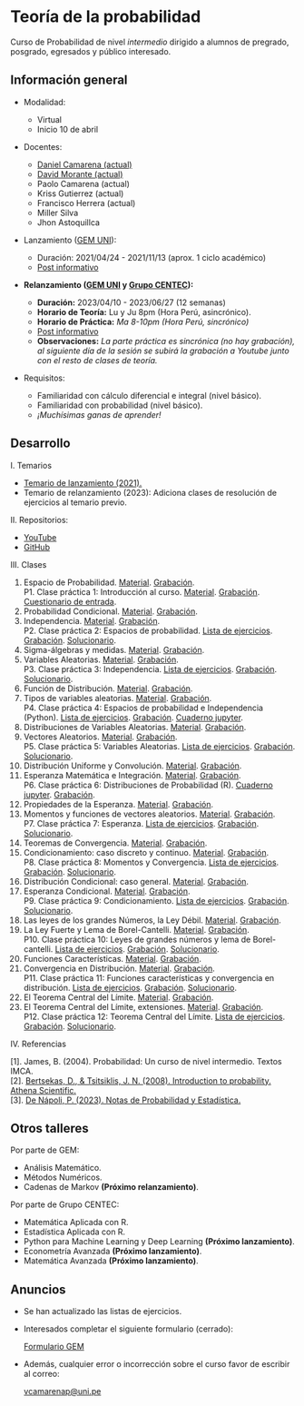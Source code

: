 # Teoría de la probabilidad

Curso de Probabilidad de nivel *intermedio* dirigido a alumnos de pregrado, posgrado, egresados y público interesado.



## Información general

- Modalidad: 

   - Virtual
   - Inicio 10 de abril

- Docentes: 

   - [Daniel Camarena (actual)](https://github.com/DanielCamarena)
   - [David Morante (actual)](https://github.com/Dlay05)
   - Paolo Camarena (actual)
   - Kriss Gutierrez (actual)
   - Francisco Herrera (actual)
   - Miller Silva
   - Jhon Astoquillca

- Lanzamiento ([GEM UNI](https://www.facebook.com/GEMFCUNI)):

   - Duración: 2021/04/24 - 2021/11/13 (aprox. 1 ciclo académico)
   - [Post informativo](https://www.facebook.com/GEMFCUNI/posts/pfbid025QnWHQb9F6HdTH8HNZiqf6SL1T19WXqCrdWwm41ccxiccLfUUBca9czd3AtG4Z3ul)

- **Relanzamiento ([GEM UNI](https://www.facebook.com/GEMFCUNI) y [Grupo CENTEC](https://www.facebook.com/grupocentec/)):** 
   
   - **Duración:** 2023/04/10 - 2023/06/27 (12 semanas)
   - **Horario de Teoría:** Lu y Ju 8pm (Hora Perú, asincrónico). 
   - **Horario de Práctica:** *Ma 8-10pm (Hora Perú, sincrónico)*
   - [Post informativo](https://www.facebook.com/236250423186775/posts/pfbid019KfqurWaoQT4ZTtRmyhciVj7uAqrAwN6cFpxqRfTeyYAYmx5e2DHr9kJ6UPyda4l/?sfnsn=mo&mibextid=RUbZ1f)
   - **Observaciones:** *La parte práctica es sincrónica (no hay grabación), al siguiente día de la sesión se subirá la grabación a Youtube junto con el resto de clases de teoría.*

- Requisitos:
   
   - Familiaridad con cálculo diferencial e integral (nivel básico).
   - Familiaridad con probabilidad (nivel básico).
   - *¡Muchísimas ganas de aprender!*


## Desarrollo

I. Temarios
   
   - [Temario de lanzamiento (2021).](https://drive.google.com/file/d/17OO3J11IpbBZYR6gERC-9_4Fh7VSzvHp/view?usp=share_link)
   - Temario de relanzamiento (2023): Adiciona clases de resolución de ejercicios al temario previo.

II. Repositorios:

   - [YouTube](https://youtube.com/playlist?list=PLYeULBCgR9DXFIZY_tX-FCOocFPqfu2IQ)
   - [GitHub](https://github.com/DanielCamarena/Cursos-Talleres/edit/main/Probabilidad_GEM/)

III. Clases

   1. Espacio de Probabilidad. [Material](https://drive.google.com/file/d/1OKCu-ILEGoG_iw693BtbzvaQlsTu7Q9U/view?usp=share_link). [Grabación](https://youtu.be/S3exXxAityg). <br>
   P1. Clase práctica 1: Introducción al curso. [Material](https://drive.google.com/file/d/1_SMegv2qD7sLHVUjKTA91anonvRGibVz/view?usp=share_link). [Grabación](https://youtu.be/ale_CkatOuY). [Cuestionario de entrada](https://forms.gle/WhVSdfikzS4N8yEXA). <br>
   2. Probabilidad Condicional. [Material](https://drive.google.com/file/d/10DPacAFxwR3ECfHxLW7UBsBZvSyL5R54/view?usp=share_link). [Grabación](https://youtu.be/F7QLhQ2Rs9U). <br>
   3. Independencia. [Material](https://drive.google.com/file/d/12AWRgalmjVyVM7EC-wdH9AmdzrxQA-e3/view?usp=share_link). [Grabación](https://youtu.be/Gq82OKxrlUg). <br>
   P2. Clase práctica 2: Espacios de probabilidad. [Lista de ejercicios](https://drive.google.com/file/d/1J5JyTnD5Ff_eiDbrw4lUxGqzgBnbVFdl/view?usp=share_link). [Grabación](https://youtu.be/3wnu6eKbPLw). [Solucionario](https://drive.google.com/file/d/1xzItB7sFVz-nwVrUaszbTp-n1HuvoDRs/view?usp=share_link). <br>
   4. Sigma-álgebras y medidas. [Material](https://drive.google.com/file/d/1nzaW3GMgz8sx6MfMbSNLAPAcTpWm1Aja/view?usp=share_link). [Grabación](https://youtu.be/CxMyLMm4Pf4). <br>
   5. Variables Aleatorias. [Material](https://drive.google.com/file/d/1nxy7fR-BNqMbVQRP4X0dKGqrWw5G74kC/view?usp=share_link). [Grabación](https://youtu.be/JXgDHkz5S-8). <br>
   P3. Clase práctica 3: Independencia. [Lista de ejercicios](https://drive.google.com/file/d/15Nlo0o-dzFROBqw2okstQcI4O5-8wrZi/view?usp=share_link). [Grabación](https://youtu.be/6tEBNiKSYc0). [Solucionario](https://drive.google.com/file/d/11iYAgzJ5awSE77_-19Gx6c2iRnKGE4nl/view?usp=share_link). <br>
   6. Función de Distribución. [Material](https://drive.google.com/file/d/19B64X3NddcwbAmuU598Djx7v5CluDCS0/view?usp=share_link). [Grabación](https://youtu.be/dkTglvD0ToU). <br>
   7. Tipos de variables aleatorias. [Material](https://drive.google.com/file/d/1xF0XOardCUvfbfC_bLCf8T7tCFnX3inB/view?usp=share_link). [Grabación](https://youtu.be/f-LM-_RZ9yc). <br>
   P4. Clase práctica 4: Espacios de probabilidad e Independencia (Python). [Lista de ejercicios](https://drive.google.com/file/d/1rDgeg7kaZ1IHr2u0D6mUWCWQIx9VCfYr/view?usp=share_link). [Grabación](https://youtu.be/vmInSkDowdU). [Cuaderno jupyter](https://drive.google.com/file/d/1KKLhCTqqofedCA4Rsdn5elpL3f8YARng/view?usp=sharing). <br>
   8. Distribuciones de Variables Aleatorias. [Material](https://drive.google.com/file/d/1cO6gk9DWHcc35Eibj1jMSPjp3JnX8EOJ/view?usp=share_link). [Grabación](https://youtu.be/EkzT4guT8og). <br>
   9. Vectores Aleatorios. [Material](https://drive.google.com/file/d/1bkNDB3YAZXLCeagLTJMspl5ncFp4Q6pI/view?usp=share_link). [Grabación](https://youtu.be/yGhmEPOqdwE). <br>
   P5.  Clase práctica 5: Variables Aleatorias. [Lista de ejercicios](https://drive.google.com/file/d/1VQ0H3VOupwcVM5mfWy2RViAn-5H5pw-g/view?usp=share_link). [Grabación](https://youtu.be/0x0b240NLU4). [Solucionario](https://drive.google.com/file/d/1ZDDknXQTg_CxbPwV_zmGMk51JTn_xOXF/view?usp=share_link). <br>
   10. Distribución Uniforme y Convolución. [Material](https://drive.google.com/file/d/1Lg-xPiBnm5cPsT-rJnVxVkVcFSWMEC9m/view?usp=share_link). [Grabación](https://youtu.be/IwfjTGQGyR4). <br>
   11. Esperanza Matemática e Integración. [Material](https://drive.google.com/file/d/1rscVtTKJa_LJN5mIfEgaPRuce8JSm76_/view?usp=share_link). [Grabación](https://youtu.be/odHH5R9QubQ). <br>
   P6. Clase práctica 6: Distribuciones de Probabilidad (R). [Cuaderno jupyter](https://colab.research.google.com/drive/1Gz5pBRG3twu94XY2yC_HG6ewNipP0HFz?usp=share_link). [Grabación](https://youtu.be/LeVpiefqALw). <br>
   12. Propiedades de la Esperanza. [Material](https://drive.google.com/file/d/11_jEqmOxNgKlGvlUby4HM8XEoXNIJV7F/view?usp=share_link). [Grabación](https://youtu.be/PIuKaasb98E). <br>
   13. Momentos y funciones de vectores aleatorios. [Material](https://drive.google.com/file/d/1FUQeFBUiMac2oNQ8TdJ6U2-zx86Lt9Tx/view?usp=share_link). [Grabación](https://youtu.be/aVbyDB7Mj1Q). <br>
   P7. Clase práctica 7: Esperanza. [Lista de ejercicios](). [Grabación](). [Solucionario](). <br>   
   14. Teoremas de Convergencia. [Material](https://drive.google.com/file/d/1gWNqH4VkoltW7pR3HgxrSwwlP6MkKWDF/view?usp=share_link). [Grabación](https://youtu.be/SO5H9EO54ig). <br>
   15. Condicionamiento: caso discreto y continuo. [Material](https://drive.google.com/file/d/1PraDlldsI8i4Vaxnjz_LacUZ9VVpW5kj/view?usp=share_link). [Grabación](https://youtu.be/zXJPTCY_KYI). <br>
   P8. Clase práctica 8: Momentos y Convergencia. [Lista de ejercicios](). [Grabación](). [Solucionario](). <br>
   16. Distribución Condicional: caso general. [Material](https://drive.google.com/file/d/1zngssBMKjpd3uQdCXvkFg2spFuqQ8HGC/view?usp=share_link). [Grabación](https://youtu.be/ZfpN9hUtbRg). <br>
   17. Esperanza Condicional. [Material](https://drive.google.com/file/d/1kOMiyrTI-6PZAOiHJr2bvDxSGl2Nb-jU/view?usp=share_link). [Grabación](https://youtu.be/wxSyRbj2-U4). <br>
   P9. Clase práctica 9: Condicionamiento. [Lista de ejercicios](). [Grabación](). [Solucionario](). <br>
   18. Las leyes de los grandes Números, la Ley Débil. [Material](https://drive.google.com/file/d/1kOMiyrTI-6PZAOiHJr2bvDxSGl2Nb-jU/view?usp=share_link). [Grabación](https://youtu.be/W-IbfWVUyC4). <br>
   19. La Ley Fuerte y Lema de Borel-Cantelli. [Material](https://drive.google.com/file/d/124sXe3pRuw2k__7zfNiLdB8FF2VCZ0Lo/view?usp=share_link). [Grabación](https://youtu.be/OibyFFAoOFI). <br>
   P10. Clase práctica 10: Leyes de grandes números y lema de Borel-cantelli. [Lista de ejercicios](). [Grabación](). [Solucionario](). <br>
   20. Funciones Características. [Material](https://drive.google.com/file/d/1d2nGrSQKGy50NA-q2dSIwZdUltc7BK27/view?usp=share_link). [Grabación](https://youtu.be/i3RV6-BRdjM). <br>
   21. Convergencia en Distribución. [Material](https://drive.google.com/file/d/1QhFcCRyJo5xJG6-bUFqXPgct1Oo60S3I/view?usp=share_link). [Grabación](https://youtu.be/LIS3MqI0ynU). <br>
   P11. Clase práctica 11: Funciones características y convergencia en distribución. [Lista de ejercicios](). [Grabación](). [Solucionario](). <br>
   22. El Teorema Central del Límite. [Material](https://drive.google.com/file/d/1KtbbT69zEiXUu1oiWGjvV7tsId0jUEZc/view?usp=share_link). [Grabación](https://youtu.be/jRUE-cYxvGw). <br>
   23. El Teorema Central del Límite, extensiones. [Material](https://drive.google.com/file/d/1yeULQz5lL76EH-ROAdTE27970NP1PnaV/view?usp=share_link). [Grabación](https://youtu.be/zwBAw0Xca3k). <br>
   P12. Clase práctica 12: Teorema Central del Límite. [Lista de ejercicios](). [Grabación](). [Solucionario](). <br>
   
IV. Referencias
   
   [1]. James, B. (2004). Probabilidad: Un curso de nivel intermedio. Textos IMCA. <br>
   [2]. [Bertsekas, D., & Tsitsiklis, J. N. (2008). Introduction to probability. Athena Scientific.](https://www.vfu.bg/en/e-Learning/Math--Bertsekas_Tsitsiklis_Introduction_to_probability.pdf) <br>
   [3]. [De Nápoli, P. (2023). Notas de Probabilidad y Estadística.](http://mate.dm.uba.ar/~pdenapo/notas_de_proba.pdf) <br>

## Otros talleres

Por parte de GEM:

- Análisis Matemático.
- Métodos Numéricos.
- Cadenas de Markov **(Próximo relanzamiento)**.

Por parte de Grupo CENTEC:

- Matemática Aplicada con R.
- Estadística Aplicada con R.
- Python para Machine Learning y Deep Learning **(Próximo lanzamiento)**.
- Econometría Avanzada **(Próximo lanzamiento)**.
- Matemática Avanzada **(Próximo lanzamiento)**.


## Anuncios

- Se han actualizado las listas de ejercicios.

- Interesados completar el siguiente formulario (cerrado):

  [Formulario GEM](https://forms.gle/SqNTUfKyCNH32mZR9)

- Además, cualquier error o incorrección sobre el curso favor de escribir al correo:

  vcamarenap@uni.pe
